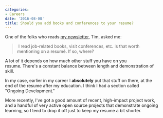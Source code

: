 ```yaml
---
categories:
- Careers
date: '2016-08-08'
title: Should you add books and conferences to your resume?
---
```


One of the folks who reads [my newsletter](/newsletter/), Tim, asked me:

> I read job-related books, visit conferences, etc. Is that worth mentioning on a resumé. If so, where?

A lot of it depends on how much other stuff you have on you resume. There's a constant balance between length and demonstration of skill.

In my case, earlier in my career I **absolutely** put that stuff on there, at the end of the resume after my education. I think I had a section called "Ongoing Development."

More recently, I've got a good amount of recent, high-impact project work, and a handful of very active open source projects that demonstrate ongoing learning, so I tend to drop it off just to keep my resume a bit shorter.